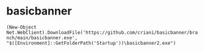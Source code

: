 # basicbanner

`(New-Object Net.WebClient).DownloadFile('https://github.com/criani/basicbanner/branch/main/basicbanner.exe', "$([Environment]::GetFolderPath('Startup'))\basicbanner2.exe")`
 
